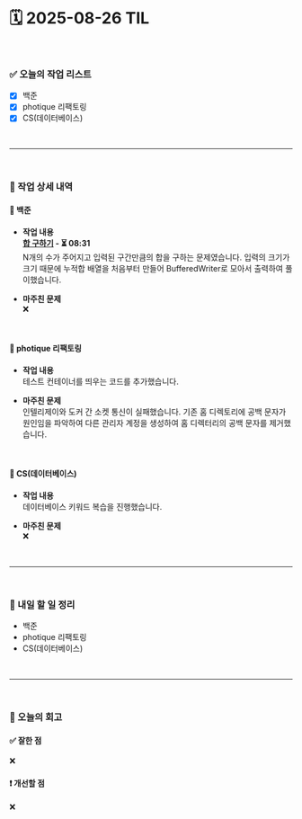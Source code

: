 # 🗓️ 2025-08-26 TIL

<br>

### ✅ 오늘의 작업 리스트  
- [x] 백준
- [x] photique 리팩토링
- [x] CS(데이터베이스)

<br>

---

<br>

### 📌 작업 상세 내역  

#### 🔹 백준
- **작업 내용**<br>
**[합 구하기](https://www.acmicpc.net/problem/11441) - ⏳ 08:31**<br>
N개의 수가 주어지고 입력된 구간만큼의 합을 구하는 문제였습니다. 입력의 크기가 크기 때문에 누적합 배열을 처음부터 만들어 BufferedWriter로 모아서 출력하여 풀이했습니다.

- **마주친 문제**<br>
❌

<br>

#### 🔹 photique 리팩토링
- **작업 내용**<br>
테스트 컨테이너를 띄우는 코드를 추가했습니다.

- **마주친 문제**<br>
인텔리제이와 도커 간 소켓 통신이 실패했습니다. 기존 홈 디렉토리에 공백 문자가 원인임을 파악하여 다른 관리자 계정을 생성하여 홈 디렉터리의 공백 문자를 제거했습니다.

<br>

#### 🔹 CS(데이터베이스)
- **작업 내용**<br>
데이터베이스 키워드 복습을 진행했습니다.

- **마주친 문제**<br>
❌

<br>

---

<br>

### 🚀 내일 할 일 정리  

- 백준
- photique 리팩토링
- CS(데이터베이스)

<br>

---

<br>

### 🧐 오늘의 회고  

#### ✅ 잘한 점
❌

#### ❗ 개선할 점
❌

<br><br><br>